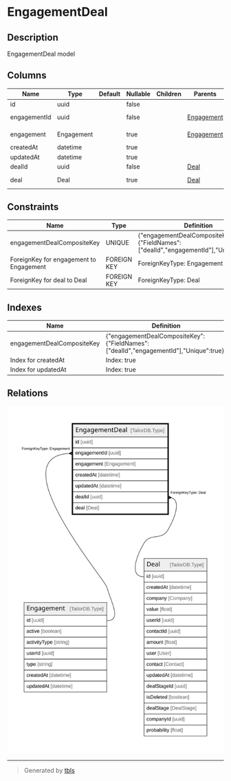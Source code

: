 # EngagementDeal

## Description

EngagementDeal model

## Columns

| Name | Type | Default | Nullable | Children | Parents | Comment |
| ---- | ---- | ------- | -------- | -------- | ------- | ------- |
| id | uuid |  | false |  |  |  |
| engagementId | uuid |  | false |  | [Engagement](Engagement.md) | Engagement ID |
| engagement | Engagement |  | true |  | [Engagement](Engagement.md) | Link to the Engagement |
| createdAt | datetime |  | true |  |  | createdAt |
| updatedAt | datetime |  | true |  |  | updatedAt |
| dealId | uuid |  | false |  | [Deal](Deal.md) | Deal ID |
| deal | Deal |  | true |  | [Deal](Deal.md) | Link to the Deal |

## Constraints

| Name | Type | Definition |
| ---- | ---- | ---------- |
| engagementDealCompositeKey | UNIQUE | {"engagementDealCompositeKey":{"FieldNames":["dealId","engagementId"],"Unique":true}} |
| ForeignKey for engagement to Engagement | FOREIGN KEY | ForeignKeyType: Engagement |
| ForeignKey for deal to Deal | FOREIGN KEY | ForeignKeyType: Deal |

## Indexes

| Name | Definition |
| ---- | ---------- |
| engagementDealCompositeKey | {"engagementDealCompositeKey":{"FieldNames":["dealId","engagementId"],"Unique":true}} |
| Index for createdAt | Index: true |
| Index for updatedAt | Index: true |

## Relations

![er](EngagementDeal.svg)

---

> Generated by [tbls](https://github.com/k1LoW/tbls)
